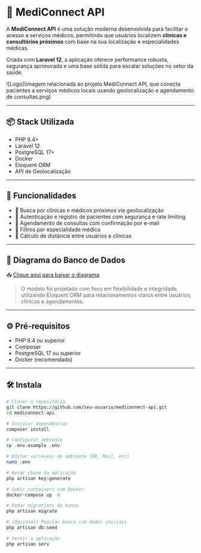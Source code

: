 # 🏥 MediConnect API

A **MediConnect API** é uma solução moderna desenvolvida para facilitar o acesso a serviços médicos, permitindo que usuários localizem **clínicas e consultórios próximos** com base na sua localização e especialidades médicas.

Criada com **Laravel 12**, a aplicação oferece performance robusta, segurança aprimorada e uma base sólida para escalar soluções no setor da saúde.

![Logo](imagem relacionada ao projeto MediConnect API, que conecta pacientes a serviços médicos locais usando geolocalização e agendamento de consultas.png)

---

## 📦 Stack Utilizada

- PHP 8.4+  
- Laravel 12  
- PostgreSQL 17+  
- Docker  
- Eloquent ORM  
- API de Geolocalização  

---

## 🚀 Funcionalidades

- 🧭 Busca por clínicas e médicos próximos via geolocalização  
- 🔐 Autenticação e registro de pacientes com segurança e rate limiting  
- 📅 Agendamento de consultas com confirmação por e-mail  
- 🏥 Filtros por especialidade médica  
- 📍 Cálculo de distância entre usuários e clínicas  

---

## 🧱 Diagrama do Banco de Dados

📥 [Clique aqui para baixar o diagrama](./assets/diagrama-mediconnect-db.png)

> O modelo foi projetado com foco em flexibilidade e integridade, utilizando Eloquent ORM para relacionamentos claros entre usuários, clínicas e agendamentos.

---

## ⚙️ Pré-requisitos

- PHP 8.4 ou superior  
- Composer  
- PostgreSQL 17 ou superior  
- Docker (recomendado)  

---

## 🛠️ Instala
```bash
# Clonar o repositório
git clone https://github.com/seu-usuario/mediconnect-api.git
cd mediconnect-api

# Instalar dependências
composer install

# Configurar ambiente
cp .env.example .env

# Editar variáveis de ambiente (DB, Mail, etc)
nano .env

# Gerar chave da aplicação
php artisan key:generate

# Subir containers com Docker
docker-compose up -d

# Rodar migrations do banco
php artisan migrate

# (Opcional) Popular banco com dados iniciais
php artisan db:seed

# Servir a aplicação
php artisan serv


